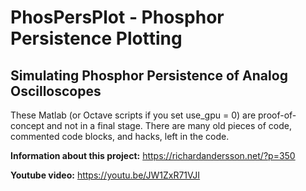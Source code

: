 # PhosPersPlot - Phosphor Persistence Plotting
## Simulating Phosphor Persistence of Analog Oscilloscopes

These Matlab (or Octave scripts if you set use_gpu = 0) are proof-of-concept and not in a final stage. 
There are many old pieces of code, commented code blocks, and hacks, left in the code.


**Information about this project:** https://richardandersson.net/?p=350

**Youtube video:** https://youtu.be/JW1ZxR71VJI
